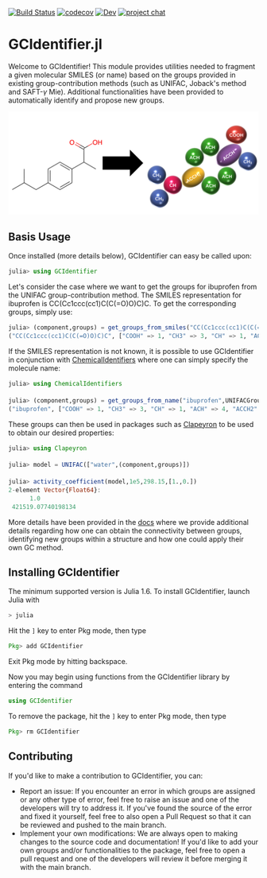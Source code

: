 [![Build Status](https://github.com/ClapeyronThermo/GCIdentifier.jl/workflows/CI/badge.svg)](https://github.com/ClapeyronThermo/GCIdentifier.jl/actions)
[![codecov](https://codecov.io/gh/ClapeyronThermo/GCIdentifier.jl/branch/master/graph/badge.svg?token=ZVGGR4AAFB)](https://codecov.io/gh/ClapeyronThermo/GCIdentifier.jl)
[![Dev](https://img.shields.io/badge/docs-dev-blue.svg)](https://clapeyronthermo.github.io/GCIdentifier.jl/dev)
[![project chat](https://img.shields.io/badge/zulip-join_chat-brightgreen.svg)](https://julialang.zulipchat.com/#narrow/stream/265161-Clapeyron.2Ejl)

# GCIdentifier.jl

Welcome to GCIdentifier! This module provides utilities needed to fragment a given molecular SMILES (or name) based on the groups provided in existing group-contribution methods (such as UNIFAC, Joback's method and SAFT-$\gamma$ Mie). Additional functionalities have been provided to automatically identify and propose new groups.

![](paper/figures/ibuprofen.svg)

## Basis Usage
Once installed (more details below), GCIdentifier can easy be called upon:
```julia
julia> using GCIdentifier
```
Let's consider the case where we want to get the groups for ibuprofen from the UNIFAC group-contribution method. The SMILES representation for ibuprofen is CC(Cc1ccc(cc1)C(C(=O)O)C)C. To get the corresponding groups, simply use:
```julia
julia> (component,groups) = get_groups_from_smiles("CC(Cc1ccc(cc1)C(C(=O)O)C)C", UNIFACGroups)
("CC(Cc1ccc(cc1)C(C(=O)O)C)C", ["COOH" => 1, "CH3" => 3, "CH" => 1, "ACH" => 4, "ACCH2" => 1, "ACCH" => 1])
```
If the SMILES representation is not known, it is possible to use GCIdentifier in conjunction with [ChemicalIdentifiers](https://github.com/longemen3000/ChemicalIdentifiers.jl) where one can simply specify the molecule name:
```julia
julia> using ChemicalIdentifiers

julia> (component,groups) = get_groups_from_name("ibuprofen",UNIFACGroups)
("ibuprofen", ["COOH" => 1, "CH3" => 3, "CH" => 1, "ACH" => 4, "ACCH2" => 1, "ACCH" => 1])
```

These groups can then be used in packages such as [Clapeyron](https://github.com/ClapeyronThermo/Clapeyron.jl) to be used to obtain our desired properties:
```julia
julia> using Clapeyron

julia> model = UNIFAC(["water",(component,groups)])

julia> activity_coefficient(model,1e5,298.15,[1.,0.])
2-element Vector{Float64}:
      1.0
 421519.07740198134
```
More details have been provided in the [docs](https://clapeyronthermo.github.io/GCIdentifier.jl/dev/) where we provide additional details regarding how one can obtain the connectivity between groups, identifying new groups within a structure and how one could apply their own GC method.

## Installing GCIdentifier

The minimum supported version is Julia 1.6. To install GCIdentifier, launch Julia with

```julia
> julia
```

Hit the ```]``` key to enter Pkg mode, then type

```julia
Pkg> add GCIdentifier
```
Exit Pkg mode by hitting backspace.

Now you may begin using functions from the GCIdentifier library by entering the command

```julia
using GCIdentifier
```

To remove the package, hit the ```]``` key to enter Pkg mode, then type

```julia
Pkg> rm GCIdentifier
```

## Contributing
If you'd like to make a contribution to GCIdentifier, you can:
* Report an issue: If you encounter an error in which groups are assigned or any other type of error, feel free to raise an issue and one of the developers will try to address it. If you've found the source of the error and fixed it yourself, feel free to also open a Pull Request so that it can be reviewed and pushed to the main branch.
* Implement your own modifications: We are always open to making changes to the source code and documentation! If you'd like to add your own groups and/or functionalities to the package, feel free to open a pull request and one of the developers will review it before merging it with the main branch.